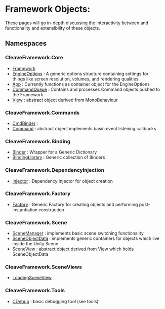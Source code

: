 # Framework Objects:

These pages will go in-depth discussing the interactivity between and functionality and extensibility of these objects.

## Namespaces

### CleaveFramework.Core
 - [Framework](FrameworkObject.md)
 - [EngineOptions](..master/Docs/EngineOptionsObject.md) : A generic options structure containing settings for things like screen resolution, volumes, and rendering qualities.
 - [App](..master/Docs/AppObject.md) : Currently functions as container object for the EngineOptions
 - [CommandQueue](..master/Docs/CommandQueueObject.md) : Contains and processes Command objects pushed to the Framework
 - [View](..master/Docs/ViewObject.md) : abstract object derived from MonoBehaviour

### CleaveFramework.Commands
 - [CmdBinder](..master/Docs/CmdBinderObject.md) : 
 - [Command](..master/Docs/CommandObject.md) : abstract object implements basic event listening callbacks

### CleaveFramework.Binding
 - [Binder](..master/Docs/BinderObject.md) : Wrapper for a Generic Dictionary
 - [BindingLibrary](..master/Docs/BindingLibraryObject.md) : Generic collection of Binders
 
### CleaveFramework.DependencyInjection
 - [Injector](..master/Docs/InjectorObject.md) : Dependency Injector for object creation

### CleaveFramework.Factory
 - [Factory](..master/Docs/FactoryObject.md) : Generic Factory for creating objects and performing post-instantiation construction

### CleaveFramework.Scene
 - [SceneManager](..master/Docs/SceneManagerObject.md) : implements basic scene switching functionality
 - [SceneObjectData](..master/Docs/SceneObjectDataObject.md) : implements generic containers for objects which live inside the Unity Scene
 - [SceneView](..master/Docs/SceneViewObject.md) : abstract object derived from View which holds SceneObjectData

### CleaveFramework.SceneViews
 - [LoadingSceneView](..master/Docs/LoadingSceneViewObject.md)

### CleaveFramework.Tools
 - [CDebug](..master/Docs/CDebugObject.md) : basic debugging tool (see tools)



 